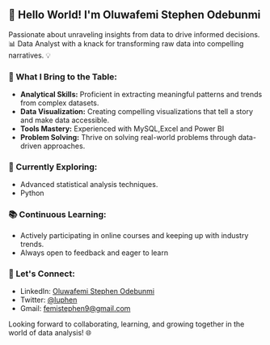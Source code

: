 

## 👋 Hello World! I'm Oluwafemi Stephen Odebunmi 

Passionate about unraveling insights from data to drive informed decisions. 📊 Data Analyst with a knack for transforming raw data into compelling narratives. 💡

### 🚀 What I Bring to the Table:

- **Analytical Skills:** Proficient in extracting meaningful patterns and trends from complex datasets.
- **Data Visualization:** Creating compelling visualizations that tell a story and make data accessible.
- **Tools Mastery:** Experienced with MySQL,Excel and Power BI
- **Problem Solving:** Thrive on solving real-world problems through data-driven approaches.

### 🌱 Currently Exploring:

- Advanced statistical analysis techniques.
- Python 

### 📚 Continuous Learning:

- Actively participating in online courses and keeping up with industry trends.
- Always open to feedback and eager to learn 
### 🤝 Let's Connect:

- LinkedIn: [Oluwafemi Stephen Odebunmi ](#www.linkedin.com/in/oluwafemi-odebunmi-666955245)
- Twitter: [@luphen](link-to-twitter)
- Gmail: [femistephen9@gmail.com](#femistephen9@gmail.com)

  

Looking forward to collaborating, learning, and growing together in the world of data analysis! 🌐


